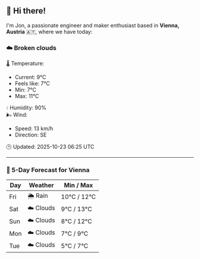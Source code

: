 ## 👋 Hi there!

I'm Jon, a passionate engineer and maker enthusiast based in **Vienna, Austria** 🇦🇹, where we have today:

### ☁️ Broken clouds 

🌡️ Temperature: 
* Current: 9°C
* Feels like: 7°C
* Min: 7°C 
* Max: 11°C  

💧 Humidity: 90%  
🌬️ Wind: 
* Speed: 13 km/h 
* Direction: SE  

🕒 Updated: 2025-10-23 06:25 UTC

---

### 📅 5-Day Forecast for Vienna

| Day | Weather | Min / Max |
|-----|---------|------------|
| Fri | 🌦️ Rain | 10°C / 12°C |
| Sat | ☁️ Clouds | 9°C / 13°C |
| Sun | ☁️ Clouds | 8°C / 12°C |
| Mon | ☁️ Clouds | 7°C / 9°C |
| Tue | ☁️ Clouds | 5°C / 7°C |
